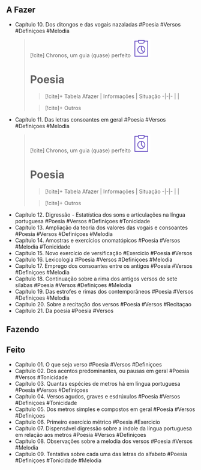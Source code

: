 ## A Fazer
- Capítulo 10. Dos ditongos e das vogais nazaladas #Poesia #Versos #Definiçoes #Melodia  
  > [!cite] Chronos, um guia (quase) perfeito
  > ![image](.attachments/b2fd7590c0525b35c9718d836807c55484cd9317.svg)  
  > # Poesia
  > >  [!cite]+ Tabela
  > >  Afazer | Informações | Situação
  > > -|-|-
  > > | |
  > 
  > > [!cite]+ Outros
- Capítulo 11. Das letras consoantes em geral #Poesia #Versos #Definiçoes #Melodia  
  > [!cite] Chronos, um guia (quase) perfeito
  > ![image](.attachments/b2fd7590c0525b35c9718d836807c55484cd9317.svg)  
  > # Poesia
  > >  [!cite]+ Tabela
  > >  Afazer | Informações | Situação
  > > -|-|-
  > > | |
  > 
  > > [!cite]+ Outros
- Capítulo 12. Digressão - Estatística dos sons e articulações na língua portuguesa #Poesia #Versos #Definiçoes #Tonicidade  
- Capítulo 13. Ampliação da teoria dos valores das vogais e consoantes #Poesia #Versos #Definiçoes #Melodia  
- Capítulo 14. Amostras e exercícios onomatópicos #Poesia #Versos #Melodia #Tonicidade  
- Capítulo 15. Novo exercício de versificação #Exercicio #Poesia #Versos  
- Capítulo 16. Lexicologia #Poesia #Versos #Definiçoes #Melodia  
- Capítulo 17. Emprego dos consoantes entre os antigos #Poesia #Versos #Definiçoes #Melodia  
- Capítulo 18. Continuação sobre a rima dos antigos versos de sete sílabas #Poesia #Versos #Definiçoes #Melodia  
- Capítulo 19. Das estrofes e rimas dos contemporâneos #Poesia #Versos #Definiçoes #Melodia  
- Capítulo 20. Sobre a recitação dos versos #Poesia #Versos #Recitaçao  
- Capítulo 21. Da poesia #Poesia #Versos  

## Fazendo

## Feito
- Capítulo 01. O  que  seja verso #Poesia #Versos #Definiçoes  
- Capítulo 02. Dos acentos predominantes, ou pausas em geral #Poesia #Versos #Tonicidade  
- Capítulo 03. Quantas espécies de metros há em língua portuguesa #Poesia #Versos #Definiçoes  
- Capítulo 04. Versos  agudos,  graves  e  esdrúxulos #Poesia #Versos #Definiçoes #Tonicidade  
- Capítulo 05. Dos  metros  simples  e  compostos  em geral #Poesia #Versos #Definiçoes  
- Capítulo 06. Primeiro exercício métrico #Poesia #Exercicio  
- Capítulo 07. Dispensável digressão sobre a índole da língua portuguesa em relação aos metros #Poesia #Versos #Definiçoes  
- Capítulo 08. Observações sobre a melodia dos versos #Poesia #Versos #Melodia  
- Capítulo 09. Tentativa sobre cada uma das letras do alfabeto #Poesia #Definiçoes #Tonicidade #Melodia  